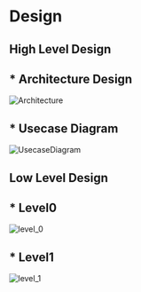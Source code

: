 # Design

## High Level Design 
## * Architecture Design
![Architecture](https://github.com/goutami8989/Stepin_Movie-Ticket-Booking-System/blob/main/2_Architecture/highlevel.png)

## * Usecase Diagram
![UsecaseDiagram](https://github.com/goutami8989/Stepin_Movie-Ticket-Booking-System/blob/main/2_Architecture/Usecasehdl.png)

## Low Level Design 
## * Level0
![level_0](https://user-images.githubusercontent.com/63446991/153228424-8293bd0d-f35d-4310-b896-b15a765e0292.png)

## * Level1
![level_1](https://user-images.githubusercontent.com/63446991/153228881-5aaa9e94-9426-4229-bab3-9560c3c65fdb.png)
